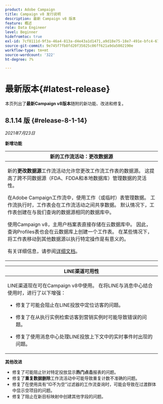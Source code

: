 ```yaml
---
product: Adobe Campaign
title: Campaign v8 发行说明
description: 最新 Campaign v8 版本
feature: 概述
role: Data Engineer
level: Beginner
hidefromtoc: true
exl-id: 7cf8111d-9f3a-46a4-813a-d4e43a1d1471,a9d18e75-18e7-491e-bfc4-671c3600396e
source-git-commit: 9e745f7fb8fd20f35025c06ff621a9da5002190e
workflow-type: tm+mt
source-wordcount: '322'
ht-degree: 7%

---
```


# 最新版本{#latest-release}

本页列出了&#x200B;**最新Campaign v8版本**&#x200B;随附的新功能、改进和修复。

## 8.1.14 版 {#release-8-1-14}

_2021年7月23日_

**新增功能**

<table>
<thead>
<tr>
<th><strong>新的工作流活动：更改数据源</strong><br/></th>
</tr>
</thead>
<tbody>
<tr>
<td>
<p>新的<b>更改数据源</b>工作流活动允许您更改工作流工作表的数据源。 这提高了跨不同数据源（FDA、FDDA和本地数据库）管理数据的灵活性。</p>
<p>在Adobe Campaign工作流中，使用工作（或临时）表管理数据。 工作流执行时，工作表会在工作流活动之间共享数据。 默认情况下，工作表创建在与我们查询的数据源相同的数据库中。</p>
<p>使用Campaign v8，主用户档案表直接存储在云数据库中。 因此，查询Profiles表也会在云数据库上创建一个工作表。 在某些情况下，将工作表移动到其他数据源以执行特定操作是有意义的。</p>
<p>有关详细信息，请参阅<a href="../config/workflows.md#change-data-source-activity">详细文档</a>。</p>
</td>
</tr>
</tbody>
</table>

<table> 
<thead>
<tr> 
<th> <strong>LINE渠道可用性</strong><br /> </th> 
</tr> 
</thead> 
<tbody> 
<tr> 
<td> <p>LINE渠道现在可在Campaign v8中使用。 在将LINE与消息中心结合使用时，进行了以下增强：
</p>
<ul> 
<li><p>修复了可能会阻止在LINE投放中定位访客的问题。 
</p></li>
<li><p>修复了在从执行实例检索访客到营销实例时可能导致错误的问题。
</p></li>
<li><p>修复了使用消息中心处理LINE投放上下文中的实时事件时出现的问题。</p></li>
</ul>
</td> 
</tr> 
</tbody> 
</table>

**其他改进**

* 修复了可能阻止针对特定投放显示&#x200B;**热门点击**&#x200B;报表的问题。
* 修复了&#x200B;**重复数据删除**&#x200B;工作流活动中可能导致重复计数不准确的问题。
* 修复了在使用具有“ID不为空”过滤器的工作流查询时，可能会导致在过渡群体中显示空项目的问题。
* 修复了阻止在新目标映射中创建其他字段的问题。

